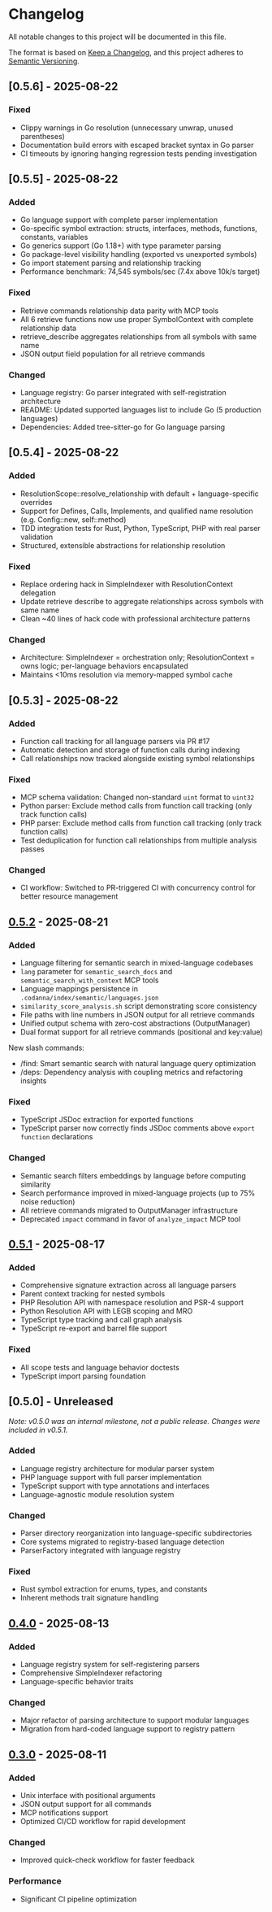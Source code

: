 # Changelog

All notable changes to this project will be documented in this file.

The format is based on [Keep a Changelog](https://keepachangelog.com/en/1.1.0/),
and this project adheres to [Semantic Versioning](https://semver.org/spec/v2.0.0.html).

## [0.5.6] - 2025-08-22

### Fixed
- Clippy warnings in Go resolution (unnecessary unwrap, unused parentheses)
- Documentation build errors with escaped bracket syntax in Go parser
- CI timeouts by ignoring hanging regression tests pending investigation

## [0.5.5] - 2025-08-22

### Added
- Go language support with complete parser implementation
- Go-specific symbol extraction: structs, interfaces, methods, functions, constants, variables
- Go generics support (Go 1.18+) with type parameter parsing
- Go package-level visibility handling (exported vs unexported symbols)
- Go import statement parsing and relationship tracking
- Performance benchmark: 74,545 symbols/sec (7.4x above 10k/s target)

### Fixed
- Retrieve commands relationship data parity with MCP tools
- All 6 retrieve functions now use proper SymbolContext with complete relationship data
- retrieve_describe aggregates relationships from all symbols with same name
- JSON output field population for all retrieve commands

### Changed
- Language registry: Go parser integrated with self-registration architecture
- README: Updated supported languages list to include Go (5 production languages)
- Dependencies: Added tree-sitter-go for Go language parsing

## [0.5.4] - 2025-08-22

### Added
- ResolutionScope::resolve_relationship with default + language-specific overrides
- Support for Defines, Calls, Implements, and qualified name resolution (e.g. Config::new, self::method)
- TDD integration tests for Rust, Python, TypeScript, PHP with real parser validation
- Structured, extensible abstractions for relationship resolution

### Fixed
- Replace ordering hack in SimpleIndexer with ResolutionContext delegation
- Update retrieve describe to aggregate relationships across symbols with same name
- Clean ~40 lines of hack code with professional architecture patterns

### Changed
- Architecture: SimpleIndexer = orchestration only; ResolutionContext = owns logic; per-language behaviors encapsulated
- Maintains <10ms resolution via memory-mapped symbol cache

## [0.5.3] - 2025-08-22

### Added
- Function call tracking for all language parsers via PR #17
- Automatic detection and storage of function calls during indexing
- Call relationships now tracked alongside existing symbol relationships

### Fixed
- MCP schema validation: Changed non-standard `uint` format to `uint32`
- Python parser: Exclude method calls from function call tracking (only track function calls)
- PHP parser: Exclude method calls from function call tracking (only track function calls)
- Test deduplication for function call relationships from multiple analysis passes

### Changed
- CI workflow: Switched to PR-triggered CI with concurrency control for better resource management

## [0.5.2] - 2025-08-21

### Added
- Language filtering for semantic search in mixed-language codebases
- `lang` parameter for `semantic_search_docs` and `semantic_search_with_context` MCP tools
- Language mappings persistence in `.codanna/index/semantic/languages.json`
- `similarity_score_analysis.sh` script demonstrating score consistency
- File paths with line numbers in JSON output for all retrieve commands
- Unified output schema with zero-cost abstractions (OutputManager)
- Dual format support for all retrieve commands (positional and key:value)

New slash commands:
- /find: Smart semantic search with natural language query optimization
- /deps: Dependency analysis with coupling metrics and refactoring insights

### Fixed
- TypeScript JSDoc extraction for exported functions
- TypeScript parser now correctly finds JSDoc comments above `export function` declarations

### Changed
- Semantic search filters embeddings by language before computing similarity
- Search performance improved in mixed-language projects (up to 75% noise reduction)
- All retrieve commands migrated to OutputManager infrastructure
- Deprecated `impact` command in favor of `analyze_impact` MCP tool

## [0.5.1] - 2025-08-17

### Added
- Comprehensive signature extraction across all language parsers
- Parent context tracking for nested symbols
- PHP Resolution API with namespace resolution and PSR-4 support
- Python Resolution API with LEGB scoping and MRO
- TypeScript type tracking and call graph analysis
- TypeScript re-export and barrel file support

### Fixed
- All scope tests and language behavior doctests
- TypeScript import parsing foundation

## [0.5.0] - Unreleased
_Note: v0.5.0 was an internal milestone, not a public release. Changes were included in v0.5.1._

### Added
- Language registry architecture for modular parser system
- PHP language support with full parser implementation
- TypeScript support with type annotations and interfaces
- Language-agnostic module resolution system

### Changed
- Parser directory reorganization into language-specific subdirectories
- Core systems migrated to registry-based language detection
- ParserFactory integrated with language registry

### Fixed
- Rust symbol extraction for enums, types, and constants
- Inherent methods trait signature handling

## [0.4.0] - 2025-08-13

### Added
- Language registry system for self-registering parsers
- Comprehensive SimpleIndexer refactoring
- Language-specific behavior traits

### Changed
- Major refactor of parsing architecture to support modular languages
- Migration from hard-coded language support to registry pattern

## [0.3.0] - 2025-08-11

### Added
- Unix interface with positional arguments
- JSON output support for all commands
- MCP notifications support
- Optimized CI/CD workflow for rapid development

### Changed
- Improved quick-check workflow for faster feedback

### Performance
- Significant CI pipeline optimization

[0.5.2]: https://github.com/bartolli/codanna/compare/v0.5.1...v0.5.2
[0.5.1]: https://github.com/bartolli/codanna/compare/v0.4.0...v0.5.1
[0.4.0]: https://github.com/bartolli/codanna/compare/v0.3.0...v0.4.0
[0.3.0]: https://github.com/bartolli/codanna/compare/v0.2.0...v0.3.0